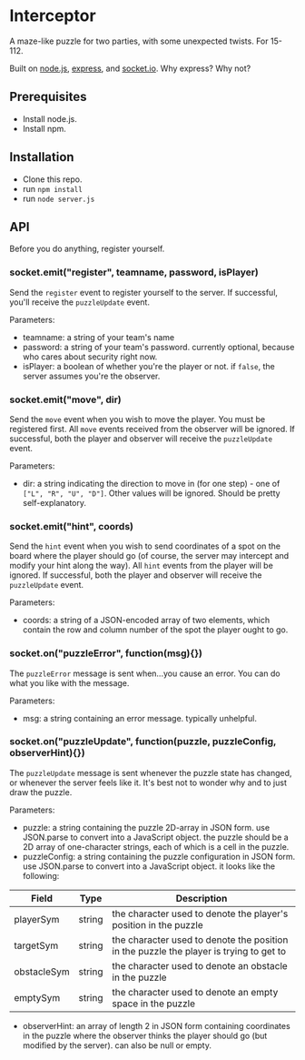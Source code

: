 # Interceptor
A maze-like puzzle for two parties, with some unexpected twists. For 15-112.

Built on [node.js](http://nodejs.org), [express](http://expressjs.com), and [socket.io](http://socket.io). Why express? Why not?

## Prerequisites
- Install node.js.
- Install npm.

## Installation
- Clone this repo.
- run `npm install`
- run `node server.js`

## API
Before you do anything, register yourself.

### socket.emit("register", teamname, password, isPlayer)
Send the `register` event to register yourself to the server. If successful, you'll receive the `puzzleUpdate` event.

Parameters:
- teamname: a string of your team's name
- password: a string of your team's password. currently optional, because who cares about security right now.
- isPlayer: a boolean of whether you're the player or not. if `false`, the server assumes you're the observer.

### socket.emit("move", dir)
Send the `move` event when you wish to move the player. You must be registered first. All `move` events received from the observer will be ignored. If successful, both the player and observer will receive the `puzzleUpdate` event.

Parameters:
- dir: a string indicating the direction to move in (for one step) - one of `["L", "R", "U", "D"]`. Other values will be ignored. Should be pretty self-explanatory.

### socket.emit("hint", coords)
Send the `hint` event when you wish to send coordinates of a spot on the board where the player should go (of course, the server may intercept and modify your hint along the way). All `hint` events from the player will be ignored. If successful, both the player and observer will receive the `puzzleUpdate` event.

Parameters:
- coords: a string of a JSON-encoded array of two elements, which contain the row and column number of the spot the player ought to go.

### socket.on("puzzleError", function(msg){})
The `puzzleError` message is sent when...you cause an error. You can do what you like with the message.

Parameters:
- msg: a string containing an error message. typically unhelpful.

### socket.on("puzzleUpdate", function(puzzle, puzzleConfig, observerHint){})
The `puzzleUpdate` message is sent whenever the puzzle state has changed, or whenever the server feels like it. It's best not to wonder why and to just draw the puzzle.

Parameters:
- puzzle: a string containing the puzzle 2D-array in JSON form. use JSON.parse to convert into a JavaScript object. the puzzle should be a 2D array of one-character strings, each of which is a cell in the puzzle.
- puzzleConfig: a string containing the puzzle configuration in JSON form. use JSON.parse to convert into a JavaScript object. it looks like the following:

Field       | Type   | Description
------------|--------|------------
playerSym   | string | the character used to denote the player's position in the puzzle
targetSym   | string | the character used to denote the position in the puzzle the player is trying to get to
obstacleSym | string | the character used to denote an obstacle in the puzzle
emptySym    | string | the character used to denote an empty space in the puzzle
- observerHint: an array of length 2 in JSON form containing coordinates in the puzzle where the observer thinks the player should go (but modified by the server). can also be null or empty.
